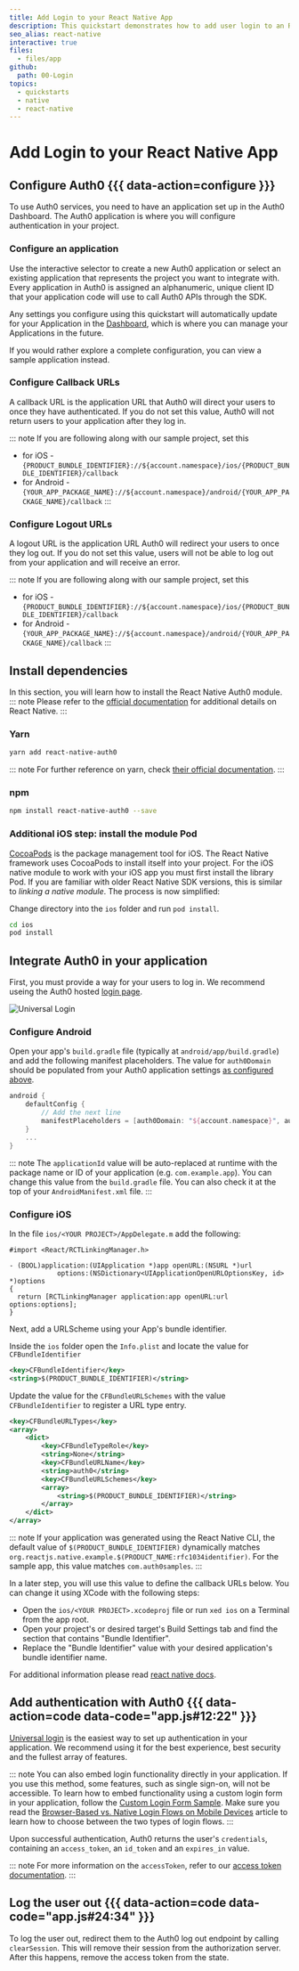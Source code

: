 ```yaml
---
title: Add Login to your React Native App
description: This quickstart demonstrates how to add user login to an React Native application using Auth0.
seo_alias: react-native
interactive: true
files:
  - files/app
github:
  path: 00-Login
topics: 
  - quickstarts 
  - native 
  - react-native
---
```


# Add Login to your React Native App

<!-- markdownlint-disable MD002 MD012 MD041 -->

## Configure Auth0 {{{ data-action=configure }}}

To use Auth0 services, you need to have an application set up in the Auth0 Dashboard. The Auth0 application is where you will configure authentication in your project.

### Configure an application

Use the interactive selector to create a new Auth0 application or select an existing application that represents the project you want to integrate with. Every application in Auth0 is assigned an alphanumeric, unique client ID that your application code will use to call Auth0 APIs through the SDK.

Any settings you configure using this quickstart will automatically update for your Application in the <a href="${manage_url}/#/">Dashboard</a>, which is where you can manage your Applications in the future.

If you would rather explore a complete configuration, you can view a sample application instead.

### Configure Callback URLs

A callback URL is the application URL that Auth0 will direct your users to once they have authenticated. If you do not set this value, Auth0 will not return users to your application after they log in.

::: note
If you are following along with our sample project, set this
- for iOS - `{PRODUCT_BUNDLE_IDENTIFIER}://${account.namespace}/ios/{PRODUCT_BUNDLE_IDENTIFIER}/callback`
- for Android - `{YOUR_APP_PACKAGE_NAME}://${account.namespace}/android/{YOUR_APP_PACKAGE_NAME}/callback`
:::

### Configure Logout URLs

A logout URL is the application URL Auth0 will redirect your users to once they log out. If you do not set this value, users will not be able to log out from your application and will receive an error.

::: note
If you are following along with our sample project, set this
- for iOS - `{PRODUCT_BUNDLE_IDENTIFIER}://${account.namespace}/ios/{PRODUCT_BUNDLE_IDENTIFIER}/callback`
- for Android - `{YOUR_APP_PACKAGE_NAME}://${account.namespace}/android/{YOUR_APP_PACKAGE_NAME}/callback`
:::

## Install dependencies 

In this section, you will learn how to install the React Native Auth0 module.
::: note
Please refer to the [official documentation](https://facebook.github.io/react-native/) for additional details on React Native.
:::

### Yarn

```bash
yarn add react-native-auth0
```

::: note
For further reference on yarn, check [their official documentation](https://yarnpkg.com/en/docs).
:::

### npm

```bash
npm install react-native-auth0 --save
```

### Additional iOS step: install the module Pod

[CocoaPods](https://cocoapods.org/) is the package management tool for iOS. The React Native framework uses CocoaPods to install itself into your project. For the iOS native module to work with your iOS app you must first install the library Pod. If you are familiar with older React Native SDK versions, this is similar to _linking a native module_. The process is now simplified:

Change directory into the `ios` folder and run `pod install`.

```bash
cd ios
pod install
```

## Integrate Auth0 in your application

First, you must provide a way for your users to log in. We recommend useing the Auth0 hosted [login page](/hosted-pages/login).
<div class="phone-mockup"><img src="/media/articles/native-platforms/ios-swift/login-ios.png" alt="Universal Login"></div>

### Configure Android

Open your app's `build.gradle` file (typically at `android/app/build.gradle`) and add the following manifest placeholders. The value for `auth0Domain` should be populated from your Auth0 application settings [as configured above](#get-your-application-keys).

```groovy
android {
    defaultConfig {
        // Add the next line
        manifestPlaceholders = [auth0Domain: "${account.namespace}", auth0Scheme: "<%= "${applicationId}" %>"]
    }
    ...
}
```

::: note
The `applicationId` value will be auto-replaced at runtime with the package name or ID of your application (e.g. `com.example.app`). You can change this value from the `build.gradle` file. You can also check it at the top of your `AndroidManifest.xml` file.
:::

### Configure iOS

In the file `ios/<YOUR PROJECT>/AppDelegate.m` add the following:

```objc
#import <React/RCTLinkingManager.h>

- (BOOL)application:(UIApplication *)app openURL:(NSURL *)url
            options:(NSDictionary<UIApplicationOpenURLOptionsKey, id> *)options
{
  return [RCTLinkingManager application:app openURL:url options:options];
}
```

Next, add a URLScheme using your App's bundle identifier.

Inside the `ios` folder open the `Info.plist` and locate the value for `CFBundleIdentifier`

```xml
<key>CFBundleIdentifier</key>
<string>$(PRODUCT_BUNDLE_IDENTIFIER)</string>
```

Update the value for the `CFBundleURLSchemes` with the value `CFBundleIdentifier` to register a URL type entry.

```xml
<key>CFBundleURLTypes</key>
<array>
    <dict>
        <key>CFBundleTypeRole</key>
        <string>None</string>
        <key>CFBundleURLName</key>
        <string>auth0</string>
        <key>CFBundleURLSchemes</key>
        <array>
            <string>$(PRODUCT_BUNDLE_IDENTIFIER)</string>
        </array>
    </dict>
</array>
```

::: note
If your application was generated using the React Native CLI, the default value of `$(PRODUCT_BUNDLE_IDENTIFIER)` dynamically matches `org.reactjs.native.example.$(PRODUCT_NAME:rfc1034identifier)`. For the sample app, this value matches `com.auth0samples`.
:::

In a later step, you will use this value to define the callback URLs below. You can change it using XCode with the following steps:

- Open the `ios/<YOUR PROJECT>.xcodeproj` file or run `xed ios` on a Terminal from the app root.
- Open your project's or desired target's Build Settings tab and find the section that contains "Bundle Identifier".
- Replace the "Bundle Identifier" value with your desired application's bundle identifier name.

For additional information please read [react native docs](https://facebook.github.io/react-native/docs/linking).

## Add authentication with Auth0 {{{ data-action=code data-code="app.js#12:22" }}}

[Universal login](/hosted-pages/login) is the easiest way to set up authentication in your application. We recommend using it for the best experience, best security and the fullest array of features.

::: note
You can also embed login functionality directly in your application. If you use this method, some features, such as single sign-on, will not be accessible. 
To learn how to embed functionality using a custom login form in your application, follow the [Custom Login Form Sample](https://github.com/auth0-samples/auth0-react-native-sample/tree/Embedded/01-Custom-Form). Make sure you read the [Browser-Based vs. Native Login Flows on Mobile Devices](/tutorials/browser-based-vs-native-experience-on-mobile) article to learn how to choose between the two types of login flows.
:::

Upon successful authentication, Auth0 returns the user's `credentials`, containing an `access_token`, an `id_token` and an `expires_in` value.

::: note
For more information on the `accessToken`, refer to our [access token documentation](/tokens/concepts/access-tokens).
:::

## Log the user out {{{ data-action=code data-code="app.js#24:34" }}}

To log the user out, redirect them to the Auth0 log out endpoint by calling `clearSession`. This will remove their session from the authorization server. After this happens, remove the access token from the state. 

